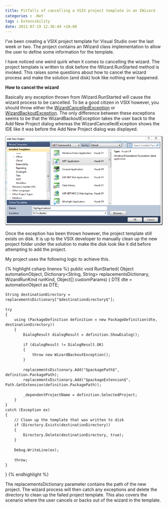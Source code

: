 ```yaml
---
title: Pitfalls of cancelling a VSIX project template in an IWizard
categories : .Net
tags : Extensibility
date: 2011-07-19 12:36:44 +10:00
---
```


I’ve been creating a VSIX project template for Visual Studio over the last week or two. The project contains an IWizard class implementation to allow the user to define some information for the template. 

I have noticed one weird quirk when it comes to cancelling the wizard. The project template is written to disk before the IWizard.RunStarted method is invoked. This raises some questions about how to cancel the wizard process and make the solution (and disk) look like nothing ever happened.

**How to cancel the wizard**

Basically any exception thrown from IWizard.RunStarted will cause the wizard process to be cancelled. To be a good citizen in VSIX however, you should throw either the [WizardCancelledException][0] or [WizardBackoutException][1]. The only difference between these exceptions seems to be that the WizardBackoutException takes the user back to the Add New Project dialog whereas the WizardCancelledException shows the IDE like it was before the Add New Project dialog was displayed.

![image][2]

Once the exception has been thrown however, the project template still exists on disk. It is up to the VSIX developer to manually clean up the new project folder under the solution to make the disk look like it did before attempting to add the project. 

My project uses the following logic to achieve this.

{% highlight csharp linenos %}
public void RunStarted(
    Object automationObject, Dictionary<String, String> replacementsDictionary, WizardRunKind runKind, Object[] customParams)
{
    DTE dte = automationObject as DTE;
    
    String destinationDirectory = replacementsDictionary["$destinationdirectory$"];
    
    try
    {
        using (PackageDefinition definition = new PackageDefinition(dte, destinationDirectory))
        {
            DialogResult dialogResult = definition.ShowDialog();
    
            if (dialogResult != DialogResult.OK)
            {
                throw new WizardBackoutException();
            }
    
            replacementsDictionary.Add("$packagePath$", definition.PackagePath);
            replacementsDictionary.Add("$packageExtension$", Path.GetExtension(definition.PackagePath));
    
            _dependentProjectName = definition.SelectedProject;
        }
    }
    catch (Exception ex)
    {
        // Clean up the template that was written to disk
        if (Directory.Exists(destinationDirectory))
        {
            Directory.Delete(destinationDirectory, true);
        }
    
        Debug.WriteLine(ex);
    
        throw;
    }
}
{% endhighlight %}

The replacementsDictionary parameter contains the path of the new project. The wizard process will then catch any exceptions and delete the directory to clean up the failed project template. This also covers the scenario where the user cancels or backs out of the wizard in the template.

[0]: http://msdn.microsoft.com/en-us/library/microsoft.visualstudio.templatewizard.wizardcancelledexception.aspx
[1]: http://msdn.microsoft.com/en-us/library/microsoft.visualstudio.templatewizard.wizardbackoutexception.aspx
[2]: /files/image_122.png
